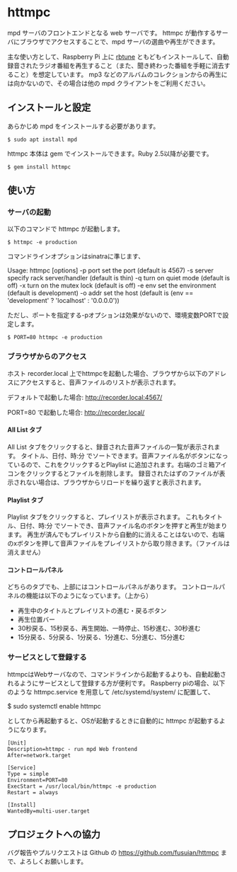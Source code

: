 # httmpc

mpd サーバのフロントエンドとなる web サーバです。
httmpc が動作するサーバにブラウザでアクセスすることで、mpd サーバの選曲や再生ができます。

主な使い方として、Raspberry Pi 上に [rbtune](https://github.com/fusuian/rbtune) ともどもインストールして、自動録音されたラジオ番組を再生すること（また、聞き終わった番組を手軽に消去すること）を想定しています。
mp3 などのアルバムのコレクションからの再生には向かないので、その場合は他の mpd クライアントをご利用ください。


## インストールと設定

あらかじめ mpd をインストールする必要があります。

    $ sudo apt install mpd

httmpc 本体は gem でインストールできます。Ruby 2.5以降が必要です。

    $ gem install httmpc


## 使い方

### サーバの起動
以下のコマンドで httmpc が起動します。

    $ httmpc -e production

コマンドラインオプションはsinatraに準じます、

  Usage: httmpc [options]
      -p port                          set the port (default is 4567)
      -s server                        specify rack server/handler (default is thin)
      -q                               turn on quiet mode (default is off)
      -x                               turn on the mutex lock (default is off)
      -e env                           set the environment (default is development)
      -o addr                          set the host (default is (env == 'development' ? 'localhost' : '0.0.0.0'))

ただし、ポートを指定する-pオプションは効果がないので、環境変数PORTで設定します。

    $ PORT=80 httmpc -e production


### ブラウザからのアクセス

ホスト recorder.local 上でhttmpcを起動した場合、ブラウザから以下のアドレスにアクセスすると、音声ファイルのリストが表示されます。

デフォルトで起動した場合:
http://recorder.local:4567/

PORT=80 で起動した場合:
http://recorder.local/


#### All List タブ

All List タブをクリックすると、録音された音声ファイルの一覧が表示されます。
タイトル、日付、時:分 でソートできます。音声ファイル名がボタンになっているので、これをクリックするとPlaylist に追加されます。右端のゴミ箱アイコンをクリックするとファイルを削除します。
録音されたはずのファイルが表示されない場合は、ブラウザからリロードを繰り返すと表示されます。


#### Playlist タブ
Playlist タブをクリックすると、プレイリストが表示されます。
これもタイトル、日付、時:分 でソートでき、音声ファイル名のボタンを押すと再生が始まります。
再生が済んでもプレイリストから自動的に消えることはないので、右端のxボタンを押して音声ファイルをプレイリストから取り除きます。（ファイルは消えません）


#### コントロールパネル
どちらのタブでも、上部にはコントロールパネルがあります。
コントロールパネルの機能は以下のようになっています。（上から）
* 再生中のタイトルとプレイリストの進む・戻るボタン
* 再生位置バー
* 30秒戻る、15秒戻る、再生開始、一時停止、15秒進む、30秒進む
* 15分戻る、5分戻る、1分戻る、1分進む、5分進む、15分進む


### サービスとして登録する

httmpcはWebサーバなので、コマンドラインから起動するよりも、自動起動されるようにサービスとして登録する方が便利です。
Raspberry piの場合、以下のような httmpc.service を用意して /etc/systemd/system/ に配置して、

  $ sudo systemctl enable httmpc

としてから再起動すると、OSが起動するときに自動的に httmpc が起動するようになります。

    [Unit]
    Description=httmpc - run mpd Web frontend
    After=network.target

    [Service]
    Type = simple
    Environment=PORT=80
    ExecStart = /usr/local/bin/httmpc -e production
    Restart = always

    [Install]
    WantedBy=multi-user.target



## プロジェクトへの協力

バグ報告やプルリクエストは Github の https://github.com/fusuian/httmpc まで、よろしくお願いします。
